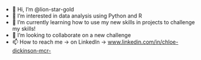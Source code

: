 - 👋 Hi, I’m @lion-star-gold
- 👀 I’m interested in data analysis using Python and R
- 🌱 I’m currently learning how to use my new skills in projects to challenge my skills!
- 💞️ I’m looking to collaborate on a new challenge
- 📫 How to reach me -> on LinkedIn -> www.linkedin.com/in/chloe-dickinson-mcr-

<!---
lion-star-gold/lion-star-gold is a ✨ special ✨ repository because its `README.md` (this file) appears on your GitHub profile.
You can click the Preview link to take a look at your changes.
--->
